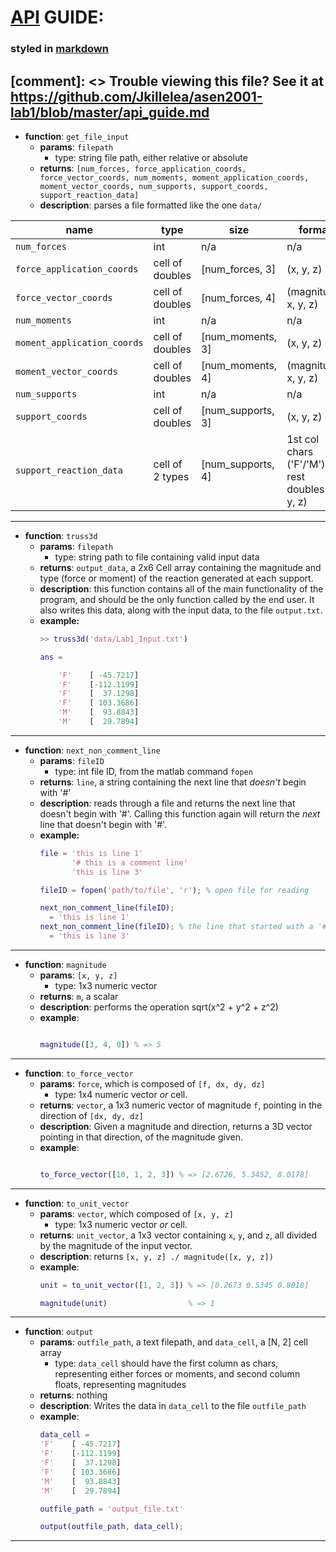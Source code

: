 # [API](https://en.wikipedia.org/wiki/Application_programming_interface) GUIDE:
### styled in [markdown](https://help.github.com/articles/basic-writing-and-formatting-syntax/)
[comment]: <> Trouble viewing this file? See it at https://github.com/Jkillelea/asen2001-lab1/blob/master/api_guide.md
-------------
* **function**: `get_file_input`
  * **params**: `filepath`
    * type: string file path, either relative or absolute
  * **returns**: `[num_forces, force_application_coords, force_vector_coords, num_moments, moment_application_coords, moment_vector_coords, num_supports, support_coords, support_reaction_data]`
  * **description**: parses a file formatted like the one `data/`

|name                       |type            |size             |format|
|----                       |----            |----             |------|
|`num_forces`               |int             |n/a              |n/a|
|`force_application_coords` |cell of doubles |[num_forces, 3]  |(x, y, z)|
|`force_vector_coords`      |cell of doubles |[num_forces, 4]  |(magnitude, x, y, z)|
|`num_moments`              |int             |n/a              |n/a|
|`moment_application_coords`|cell of doubles |[num_moments, 3] |(x, y, z)|
|`moment_vector_coords`     |cell of doubles |[num_moments, 4] |(magnitude, x, y, z)|
|`num_supports`             |int             |n/a              |n/a
|`support_coords`           |cell of doubles |[num_supports, 3]|(x, y, z)|
|`support_reaction_data`    |cell of 2 types |[num_supports, 4]|1st col chars ('F'/'M'), rest doubles (x, y, z)|

-------------
* **function**: `truss3d`
  * **params**: `filepath`
    * type: string path to file containing valid input data
  * **returns**: `output_data`, a 2x6 Cell array containing the magnitude and type (force or moment) of the reaction generated at each support.
  * **description**: this function contains all of the main functionality of the program, and should be the only function called by the end user. It also writes this data, along with the input data, to the file `output.txt`.
  * **example:**
    ```matlab
    >> truss3d('data/Lab1_Input.txt')

    ans =

        'F'    [ -45.7217]
        'F'    [-112.1199]
        'F'    [  37.1298]
        'F'    [ 103.3686]
        'M'    [  93.8843]
        'M'    [  29.7894]
    ```


-------------
* **function**: `next_non_comment_line`
  * **params**: `fileID`
    * type: int file ID, from the matlab command `fopen`
  * **returns**: `line`, a string containing the next line that _doesn't_ begin with '#'
  * **description**: reads through a file and returns the next line that doesn't begin with '#'. Calling this function again will return the *next* line that doesn't begin with '#'.
  * **example:**
    ```matlab
    file = 'this is line 1'
           '# this is a comment line'
           'this is line 3'

    fileID = fopen('path/to/file', 'r'); % open file for reading

    next_non_comment_line(fileID);
      = 'this is line 1'
    next_non_comment_line(fileID); % the line that started with a '#' is skipped
      = 'this is line 3'  
    ```

-------------
* **function**: `magnitude`
  * **params**: `[x, y, z]`
    * type: 1x3 numeric vector
  * **returns**: `m`, a scalar
  * **description**: performs the operation sqrt(x^2 + y^2 + z^2)
  * **example**:
    ```matlab

    magnitude([3, 4, 0]) % => 5
    ```

-------------
* **function**: `to_force_vector`
  * **params**: `force`, which is composed of `[f, dx, dy, dz]`
    * type: 1x4 numeric vector *or* cell.
  * **returns**: `vector`, a 1x3 numeric vector of magnitude `f`, pointing in the direction of `[dx, dy, dz]`
  * **description**: Given a magnitude and direction, returns a 3D vector pointing in that direction, of the magnitude given.
  * **example**:
    ```matlab

    to_force_vector([10, 1, 2, 3]) % => [2.6726, 5.3452, 8.0178]
    ```

-------------
* **function**: `to_unit_vector`
  * **params**: `vector`, which composed of `[x, y, z]`
    * type: 1x3 numeric vector *or* cell.
  * **returns**: `unit_vector`, a 1x3 vector containing `x`, `y`, and `z`, all divided by the magnitude of the input vector.
  * **description**: returns `[x, y, z] ./ magnitude([x, y, z])`
  * **example**:
    ```matlab
    unit = to_unit_vector([1, 2, 3]) % => [0.2673 0.5345 0.8018]

    magnitude(unit)                  % => 1
    ```

-------------
* **function**: `output`
  * **params**: `outfile_path`, a text filepath, and `data_cell`, a [N, 2] cell array
    * type: `data_cell` should have the first column as chars, representing either forces or moments, and second column floats, representing magnitudes
  * **returns**: nothing
  * **description**: Writes the data in `data_cell` to the file `outfile_path`
  * **example**:
    ```matlab
    data_cell =
    'F'    [ -45.7217]
    'F'    [-112.1199]
    'F'    [  37.1298]
    'F'    [ 103.3686]
    'M'    [  93.8843]
    'M'    [  29.7894]

    outfile_path = 'output_file.txt'

    output(outfile_path, data_cell);
    ```
-------------
